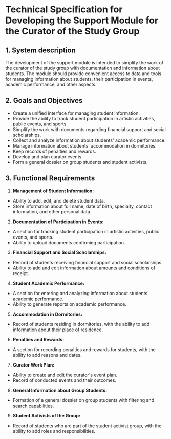 # Technical Specification for Developing the Support Module for the Curator of the Study Group

## 1. System description
The development of the support module is intended to simplify the work of the curator of the study group with documentation and information about students. The module should provide convenient access to data and tools for managing information about students, their participation in events, academic performance, and other aspects.

## 2. Goals and Objectives
- Create a unified interface for managing student information.
- Provide the ability to track student participation in artistic activities, public events, and sports.
- Simplify the work with documents regarding financial support and social scholarships.
- Collect and analyze information about students' academic performance.
- Manage information about students' accommodation in dormitories.
- Keep records of penalties and rewards.
- Develop and plan curator events.
- Form a general dossier on group students and student activists.

## 3. Functional Requirements

1. **Management of Student Information:**
  - Ability to add, edit, and delete student data.
  - Store information about full name, date of birth, specialty, contact information, and other personal data.

2. **Documentation of Participation in Events:**
  - A section for tracking student participation in artistic activities, public events, and sports.
  - Ability to upload documents confirming participation.

3. **Financial Support and Social Scholarships:**
  - Record of students receiving financial support and social scholarships.
  - Ability to add and edit information about amounts and conditions of receipt.

4. **Student Academic Performance:**
  - A section for entering and analyzing information about students' academic performance.
  - Ability to generate reports on academic performance.

5. **Accommodation in Dormitories:**
  - Record of students residing in dormitories, with the ability to add information about their place of residence.

6. **Penalties and Rewards:**
  - A section for recording penalties and rewards for students, with the ability to add reasons and dates.

7. **Curator Work Plan:**
  - Ability to create and edit the curator's event plan.
  - Record of conducted events and their outcomes.

8. **General Information about Group Students:**
  - Formation of a general dossier on group students with filtering and search capabilities.

9. **Student Activists of the Group:**
  - Record of students who are part of the student activist group, with the ability to add roles and responsibilities.